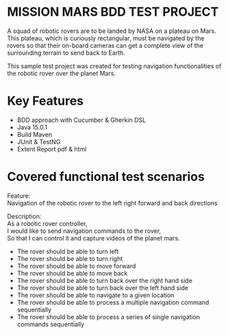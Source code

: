 # MISSION MARS BDD TEST PROJECT

A squad of robotic rovers are to be landed by NASA on a plateau on Mars. This plateau, which is curiously rectangular, must be navigated by the rovers so that their on-board cameras can get a complete view of the surrounding terrain to send back to Earth.

This sample test project was created for testing navigation functionalities of the robotic rover over the planet Mars. 

# Key Features

- BDD approach with Cucumber & Gherkin DSL
- Java 15.0.1
- Build Maven
- JUnit & TestNG
- Extent Report pdf & html


# Covered functional test scenarios

  Feature:  <br />
  Navigation of the robotic rover to the left right forward and back directions

  Description:  <br />
  As a robotic rover controller,  <br />
  I would like to send navigation commands to the rover,  <br />
  So that I can control it and capture videos of the planet mars.

- The rover should be able to turn left
- The rover should be able to turn right
- The rover should be able to move forward
- The rover should be able to move back
- The rover should be able to turn back over the right hand side
- The rover should be able to turn back over the left hand side
- The rover should be able to navigate to a given location
- The rover should be able to process a multiple navigation command sequentially
- The rover should be able to process a series of single navigation commands sequentially




